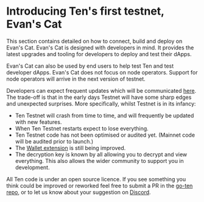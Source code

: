 ---
---
# Introducing Ten's first testnet, Evan's Cat
This section contains detailed on how to connect, build and deploy on Evan's Cat. Evan's Cat is designed with developers in mind. It provides the latest upgrades and tooling for developers to deploy and test their dApps.

Evan's Cat can also be used by end users to help test Ten and test developer dApps. Evan's Cat does not focus on node operators. Support for node operators will arrive in the next version of testnet. 

Developers can expect frequent updates which will be communicated [here](https://docs.obscu.ro/testnet/changelog). The trade-off is that in the early days Testnet will have some sharp edges and unexpected surprises. More specifically, whilst Testnet is in its infancy:
* Ten Testnet will crash from time to time, and will frequently be updated with new features.
* When Ten Testnet restarts expect to lose everything.
* Ten Testnet code has not been optimised or audited yet. (Mainnet code will be audited prior to launch.)
* The [Wallet extension](https://docs.obscu.ro/wallet-extension/wallet-extension) is still being improved.
* The decryption key is known by all allowing you to decrypt and view everything. This also allows the wider community to support you in development.

All Ten code is under an open source licence. If you see something you think could be improved or reworked feel free to submit a PR in the [go-ten repo](https://github.com/ten-protocol/go-ten), or to let us know about your suggestion on [Discord](https://discord.com/channels/916052669955727371/945360340613484684). 
